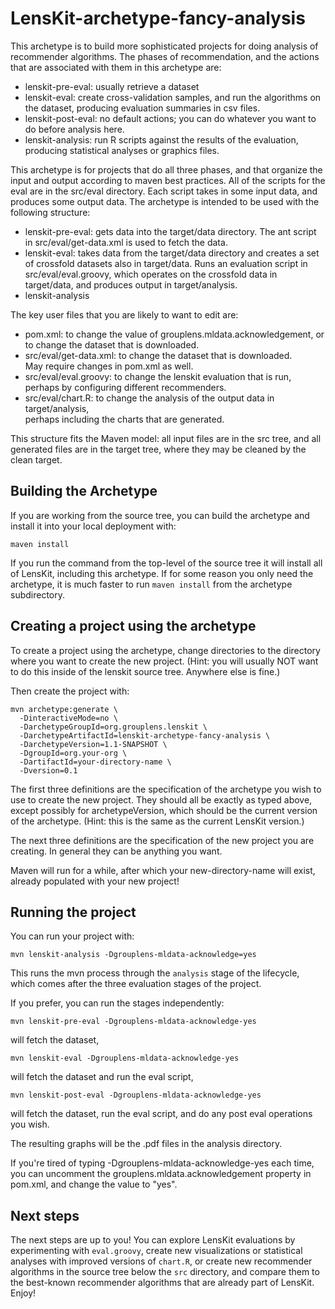 # LensKit-archetype-fancy-analysis

This archetype is to build more sophisticated projects for doing
analysis of recommender algorithms.  The phases of recommendation, and
the actions that are associated with them in this archetype are:

* lenskit-pre-eval: usually retrieve a dataset
* lenskit-eval: create cross-validation samples, and run the algorithms on 
  the dataset, producing evaluation summaries in csv files. 
* lenskit-post-eval: no default actions; you can do whatever you want to
  do before analysis here.
* lenskit-analysis: run R scripts against the results of the evaluation, 
  producing statistical analyses or graphics files.

This archetype is for projects that do all three phases, and that
organize the input and output according to maven best practices.  All
of the scripts for the eval are in the src/eval directory.  Each
script takes in some input data, and produces some output data.  The
archetype is intended to be used with the following structure:

* lenskit-pre-eval: gets data into the target/data directory.  The 
  ant script in src/eval/get-data.xml is used to fetch the data.
* lenskit-eval: takes data from the target/data directory and creates
  a set of crossfold datasets also in target/data.  Runs an evaluation
  script in src/eval/eval.groovy, which operates on the crossfold data
  in target/data, and produces output in target/analysis.
* lenskit-analysis

The key user files that you are likely to want to edit are:
* pom.xml: to change the value of grouplens.mldata.acknowledgement, 
  or to change the dataset that is downloaded.
* src/eval/get-data.xml: to change the dataset that is downloaded.  
  May require changes in pom.xml as well.
* src/eval/eval.groovy: to change the lenskit evaluation that is run, 
  perhaps by configuring different recommenders.
* src/eval/chart.R: to change the analysis of the output data in target/analysis,  
  perhaps including the charts that are generated.

This structure fits the Maven model: all input files are in the src
tree, and all generated files are in the target tree, where they may
be cleaned by the clean target.

## Building the Archetype

If you are working from the source tree, you can build the archetype
and install it into your local deployment with:

    maven install

If you run the command from the top-level of the source tree it will
install all of LensKit, including this archetype.  If for some reason
you only need the archetype, it is much faster to run `maven install`
from the archetype subdirectory.


## Creating a project using the archetype

To create a project using the archetype, change directories to the
directory where you want to create the new project.  (Hint: you will
usually NOT want to do this inside of the lenskit source tree.
Anywhere else is fine.)

Then create the project with:

    mvn archetype:generate \
      -DinteractiveMode=no \
      -DarchetypeGroupId=org.grouplens.lenskit \
      -DarchetypeArtifactId=lenskit-archetype-fancy-analysis \
      -DarchetypeVersion=1.1-SNAPSHOT \
      -DgroupId=org.your-org \
      -DartifactId=your-directory-name \
      -Dversion=0.1

The first three definitions are the specification of the archetype you
wish to use to create the new project.  They should all be exactly as
typed above, except possibly for archetypeVersion, which should be the
current version of the archetype.  (Hint: this is the same as the
current LensKit version.)

The next three definitions are the specification of the new project
you are creating.  In general they can be anything you want.

Maven will run for a while, after which your new-directory-name will
exist, already populated with your new project!

## Running the project

You can run your project with:

    mvn lenskit-analysis -Dgrouplens-mldata-acknowledge=yes

This runs the mvn process through the `analysis` stage of the
lifecycle, which comes after the three evaluation stages of the
project.

If you prefer, you can run the stages independently:

    mvn lenskit-pre-eval -Dgrouplens-mldata-acknowledge-yes

will fetch the dataset,

    mvn lenskit-eval -Dgrouplens-mldata-acknowledge-yes

will fetch the dataset and run the eval script,

    mvn lenskit-post-eval -Dgrouplens-mldata-acknowledge-yes

will fetch the dataset, run the eval script, and do any post eval
operations you wish.

The resulting graphs will be the .pdf files in the analysis directory.

If you're tired of typing -Dgrouplens-mldata-acknowledge-yes each
time, you can uncomment the grouplens.mldata.acknowledgement property
in pom.xml, and change the value to "yes".  

## Next steps

The next steps are up to you!  You can explore LensKit evaluations by
experimenting with `eval.groovy`, create new visualizations or
statistical analyses with improved versions of `chart.R`, or create
new recommender algorithms in the source tree below the `src`
directory, and compare them to the best-known recommender algorithms
that are already part of LensKit.  Enjoy!
